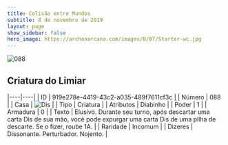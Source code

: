 ```yaml
---
title: Colisão entre Mundos
subtitle: 8 de novembro de 2019
layout: page
show_sidebar: false
hero_image: https://archonarcana.com/images/0/07/Starter-wc.jpg
---
```


![088](https://cdn.keyforgegame.com/media/card_front/pt/452_088_VVJ3X2HCMX5J_pt.png)

## Criatura do Limiar

|----|----|
| ID | 919e278e-4419-43c2-a035-489f7611cf3c |
| Número | 088 |
| Casa | ![Dis](https://archonarcana.com/images/thumb/e/e8/Dis.png/22px-Dis.png "Dis") |
| Tipo | Criatura |
| Atributos | Diabinho |
| Poder | 1 |
| Armadura | 0 |
| Texto | Elusivo.  Durante seu turno, após descartar uma carta Dis de sua mão, você pode expurgar uma carta Dis de uma pilha de descarte. Se o fizer, roube 1A. |
| Raridade | Incomum |
| Dizeres | Dissonante. Perturbador. Nojento. |